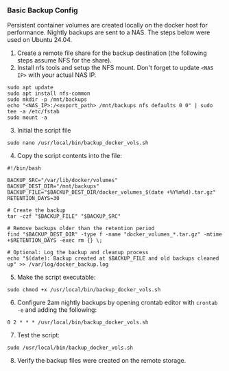 ### Basic Backup Config
Persistent container volumes are created locally on the docker host for performance. Nightly backups are sent to a NAS. The steps below were used on Ubuntu 24.04.

1. Create a remote file share for the backup destination (the following steps assume NFS for the share).
2. Install nfs tools and setup the NFS mount. Don't forget to update `<NAS IP>` with your actual NAS IP.
```shell
sudo apt update
sudo apt install nfs-common
sudo mkdir -p /mnt/backups
echo "<NAS_IP>:/<export_path> /mnt/backups nfs defaults 0 0" | sudo tee -a /etc/fstab
sudo mount -a
```
3. Initial the script file
```shell
sudo nano /usr/local/bin/backup_docker_vols.sh
```
4. Copy the script contents into the file:
```shell
#!/bin/bash

BACKUP_SRC="/var/lib/docker/volumes"
BACKUP_DEST_DIR="/mnt/backups"
BACKUP_FILE="$BACKUP_DEST_DIR/docker_volumes_$(date +%Y%m%d).tar.gz"
RETENTION_DAYS=30

# Create the backup
tar -czf "$BACKUP_FILE" "$BACKUP_SRC"

# Remove backups older than the retention period
find "$BACKUP_DEST_DIR" -type f -name "docker_volumes_*.tar.gz" -mtime +$RETENTION_DAYS -exec rm {} \;

# Optional: Log the backup and cleanup process
echo "$(date): Backup created at $BACKUP_FILE and old backups cleaned up" >> /var/log/docker_backup.log
```
5. Make the script executable:
```shell
sudo chmod +x /usr/local/bin/backup_docker_vols.sh
```
6. Configure 2am nightly backups by opening crontab editor with `crontab -e` and adding the following:
```shell
0 2 * * * /usr/local/bin/backup_docker_vols.sh
```
7. Test the script:
```shell
sudo /usr/local/bin/backup_docker_vols.sh
```
8. Verify the backup files were created on the remote storage.